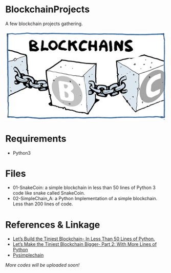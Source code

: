 # BlockchainProjects
A few blockchain projects gathering.<br><br>
![](/blockchain.jpg)

# Requirements
* Python3

# Files
* 01-SnakeCoin: a simple blockchain in less than 50 lines of Python 3 code like snake called SnakeCoin.
* 02-SimpleChain_A: a Python Implementation of a simple blockchain. Less than 200 lines of code.

# References & Linkage
* [Let’s Build the Tiniest Blockchain- In Less Than 50 Lines of Python.](https://medium.com/crypto-currently/lets-build-the-tiniest-blockchain-e70965a248b)
* [Let’s Make the Tiniest Blockchain Bigger- Part 2: With More Lines of Python](https://medium.com/crypto-currently/lets-make-the-tiniest-blockchain-bigger-ac360a328f4d)
* [Pysimplechain](https://github.com/EricAlcaide/pysimplechain)


*More codes will be uploaded soon!*
